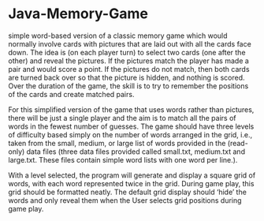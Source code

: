 # Java-Memory-Game
simple word-based version of a classic memory game which would normally involve cards with pictures that are laid out with all the cards face down. The idea is (on each player turn) to select two cards (one after the other) and reveal the pictures. If the pictures match the player has made a pair and would score a point. If the pictures do not match, then both cards are turned back over so that the picture is hidden, and nothing is scored. Over the duration of the game, the skill is to try to remember the positions of the cards and create matched pairs.

For this simplified version of the game that uses words rather than pictures, there will be just a single player and the aim is to match all the pairs of words in the fewest number of guesses. The game should have three levels of difficulty based simply on the number of words arranged in the grid, i.e., taken from the small, medium, or large list of words provided in the (read-only) data files (three data files provided called small.txt, medium.txt and large.txt. These files contain simple word lists with one word per line.).

With a level selected, the program will generate and display a square grid of words, with each word represented twice in the grid. During game play, this grid should be formatted neatly. The default grid display should ‘hide’ the words and only reveal them when the User selects grid positions during game play.



